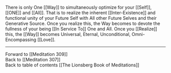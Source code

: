 There is only One [[Way]] to simultaneously optimize for your [[Self]], [[ONE]] and [[All]]. That is to realize the inherent [[Inter-Existence]] and functional unity of your Future Self with All other Future Selves and their Generative Source. Once you realize this, the Way becomes to devote the fullness of your being [[In Service To]] One and All. Once you [[Realize]] this, the [[Way]] becomes Universal, Eternal, Unconditional, Omni-Encompassing [[Love]]. 

___

Forward to [[Meditation 309]]  
Back to [[Meditation 307]]  
Back to table of contents [[The Lionsberg Book of Meditations]]  